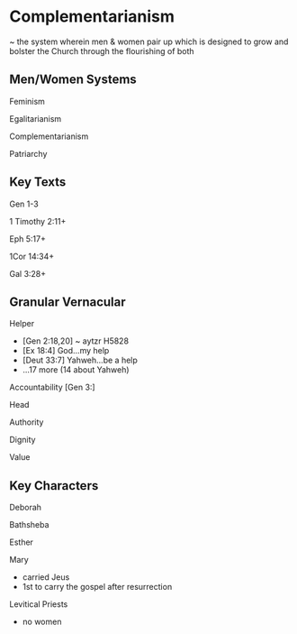 # Complementarianism
~ the system wherein men & women pair up which is designed to grow and bolster the Church through the flourishing of both


## Men/Women Systems

Feminism

Egalitarianism

Complementarianism

Patriarchy


## Key Texts

Gen 1-3

1 Timothy 2:11+

Eph 5:17+

1Cor 14:34+

Gal 3:28+


## Granular Vernacular

Helper
- [Gen 2:18,20] ~ aytzr H5828
- [Ex 18:4] God...my help
- [Deut 33:7] Yahweh...be a help
- ...17 more (14 about Yahweh)

Accountability
	[Gen 3:]

Head

Authority

Dignity

Value


## Key Characters

Deborah

Bathsheba

Esther

Mary
- carried Jeus
- 1st to carry the gospel after resurrection

Levitical Priests
- no women
